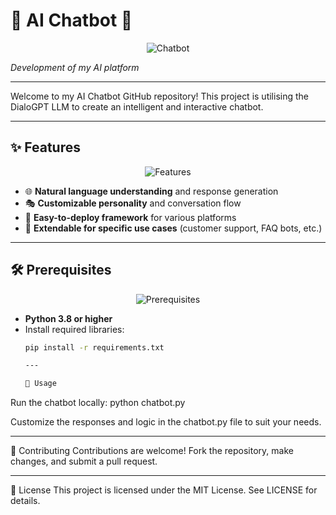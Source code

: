 # 🌟 AI Chatbot 🌟

<p align="center">
  <img src="https://external-content.duckduckgo.com/iu/?u=https%3A%2F%2Ftse1.mm.bing.net%2Fth%3Fid%3DOIP.TZ1RaD5QkfS08-3pa_x-DwHaB5%26pid%3DApi&f=1&ipt=570692163fbd214d32fda7792c65140f397f360ade263e8e2e7a6b906258ddf7" alt="Chatbot">
</p>

*Development of my AI platform*

---

Welcome to my AI Chatbot GitHub repository! This project is utilising the DialoGPT LLM to create an intelligent and interactive chatbot.

---

## ✨ Features

<p align="center">
  <img src="https://external-content.duckduckgo.com/iu/?u=https%3A%2F%2Fbotup.com%2Fimages%2Fai-chatbot-screenshot-1.png%3Fv%3D1681707593517652013&f=1&nofb=1&ipt=e61f93c3b19392ca9474fc2d97bc45cacd83469fdf3d459aeb8674536f07b851" alt="Features">
</p>

- 🌐 **Natural language understanding** and response generation  
- 🎭 **Customizable personality** and conversation flow  
- 🚀 **Easy-to-deploy framework** for various platforms  
- 🔧 **Extendable for specific use cases** (customer support, FAQ bots, etc.)

---

## 🛠️ Prerequisites

<p align="center">
  <img src="https://external-content.duckduckgo.com/iu/?u=https%3A%2F%2Fcodinginfinite.com%2Fwp-content%2Fuploads%2F2019%2F09%2Fphoto_backgrounds_textures_app04-2.jpg&f=1&nofb=1&ipt=28f00cae6e92b4e594fb0b05e47ece087d5b7e4cf15558882b6992e0d9f5667b" alt="Prerequisites">
</p>

- **Python 3.8 or higher**  
- Install required libraries:  
  ```bash
  pip install -r requirements.txt

  ---

  🚀 Usage
Run the chatbot locally:
python chatbot.py


Customize the responses and logic in the chatbot.py file to suit your needs.

---

🤝 Contributing
Contributions are welcome!
Fork the repository, make changes, and submit a pull request.

---

📜 License
This project is licensed under the MIT License. See LICENSE for details.
